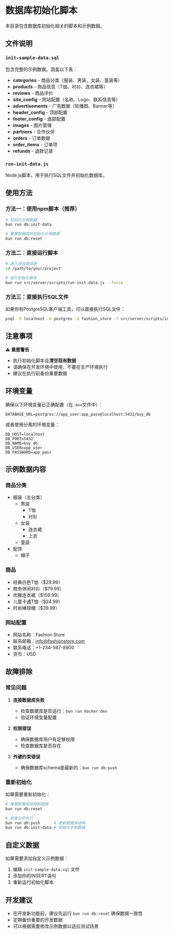 # 数据库初始化脚本

本目录包含数据库初始化相关的脚本和示例数据。

## 文件说明

### `init-sample-data.sql`
包含完整的示例数据，涵盖以下表：
- **categories** - 商品分类（服装、男装、女装、童装等）
- **products** - 商品信息（T恤、衬衫、连衣裙等）
- **reviews** - 商品评价
- **site_config** - 网站配置（名称、Logo、联系信息等）
- **advertisements** - 广告数据（轮播图、Banner等）
- **header_config** - 顶部配置
- **footer_config** - 底部配置
- **images** - 图片管理
- **partners** - 合作伙伴
- **orders** - 订单数据
- **order_items** - 订单项
- **refunds** - 退款记录

### `run-init-data.js`
Node.js脚本，用于执行SQL文件并初始化数据库。

## 使用方法

### 方法一：使用npm脚本（推荐）

```bash
# 初始化示例数据
bun run db:init-data

# 重置数据库并初始化示例数据
bun run db:reset
```

### 方法二：直接运行脚本

```bash
# 进入项目根目录
cd /path/to/your/project

# 运行初始化脚本
bun run src/server/scripts/run-init-data.js --force
```

### 方法三：直接执行SQL文件

如果你有PostgreSQL客户端工具，可以直接执行SQL文件：

```bash
psql -h localhost -U postgres -d fashion_store -f src/server/scripts/init-sample-data.sql
```

## 注意事项

⚠️ **重要警告**：
- 执行初始化脚本会**清空现有数据**
- 请确保在开发环境中使用，不要在生产环境执行
- 建议在执行前备份重要数据

## 环境变量

确保以下环境变量已正确配置（在`.env`文件中）：

```env
DATABASE_URL=postgres://app_user:app_pass@localhost:5432/buy_db
```

或者使用分离的环境变量：

```env
DB_HOST=localhost
DB_PORT=5432
DB_NAME=buy_db
DB_USER=app_user
DB_PASSWORD=app_pass
```

## 示例数据内容

### 商品分类
- 服装（主分类）
  - 男装
    - T恤
    - 衬衫
  - 女装
    - 连衣裙
    - 上衣
  - 童装
- 配饰
  - 帽子

### 商品
- 经典白色T恤（$29.99）
- 商务休闲衬衫（$79.99）
- 优雅连衣裙（$159.99）
- 儿童卡通T恤（$24.99）
- 时尚棒球帽（$39.99）

### 网站配置
- 网站名称：Fashion Store
- 联系邮箱：info@fashionstore.com
- 联系电话：+1-234-567-8900
- 货币：USD

## 故障排除

### 常见问题

1. **连接数据库失败**
   - 检查数据库是否运行：`bun run docker:dev`
   - 验证环境变量配置

2. **权限错误**
   - 确保数据库用户有足够权限
   - 检查数据库是否存在

3. **外键约束错误**
   - 确保数据库schema是最新的：`bun run db:push`

### 重新初始化

如果需要重新初始化：

```bash
# 重置数据库结构和数据
bun run db:reset

# 或者分步执行
bun run db:push      # 更新数据库结构
bun run db:init-data # 初始化示例数据
```

## 自定义数据

如果需要添加自定义示例数据：

1. 编辑 `init-sample-data.sql` 文件
2. 添加你的INSERT语句
3. 重新运行初始化脚本

## 开发建议

- 在开发新功能前，建议先运行 `bun run db:reset` 确保数据一致性
- 定期备份重要的开发数据
- 可以根据需要修改示例数据以适应测试场景